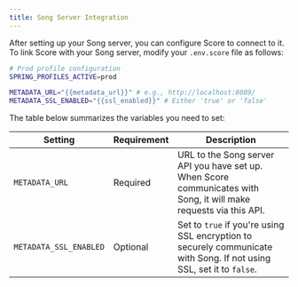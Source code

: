 ```yaml
---
title: Song Server Integration
---
```


After setting up your Song server, you can configure Score to connect to it. To link Score with your Song server, modify your `.env.score` file as follows:

```bash
# Prod profile configuration
SPRING_PROFILES_ACTIVE=prod

METADATA_URL="{{metadata_url}}" # e.g., http://localhost:8089/
METADATA_SSL_ENABLED="{{ssl_enabled}}" # Either 'true' or 'false'
```

The table below summarizes the variables you need to set:

| Setting               | Requirement | Description                                                                                          |
|-----------------------|-------------|------------------------------------------------------------------------------------------------------|
| `METADATA_URL`        | Required    | URL to the Song server API you have set up. When Score communicates with Song, it will make requests via this API. |
| `METADATA_SSL_ENABLED`| Optional    | Set to `true` if you're using SSL encryption to securely communicate with Song. If not using SSL, set it to `false`. |


